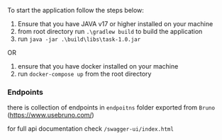 To start the application follow the steps below:
1. Ensure that you have JAVA v17 or higher installed on your machine
2. from root directory run `.\gradlew build` to build the application
3. run `java -jar .\build\libs\task-1.0.jar`

OR

1. ensure that you have docker installed on your machine
2. run `docker-compose up` from the root directory

### Endpoints
there is collection of endpoints in `endpoitns` folder exported from `Bruno` (https://www.usebruno.com/)

for full api documentation check `/swagger-ui/index.html`
